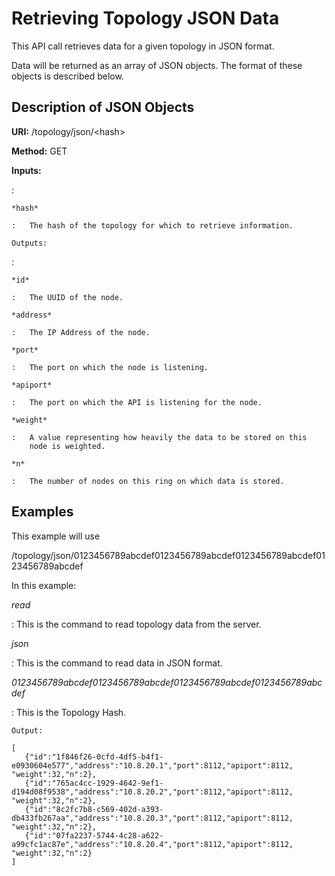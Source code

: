 Retrieving Topology JSON Data
=============================

This API call retrieves data for a given topology in JSON format.

Data will be returned as an array of JSON objects. The format of these objects is described below.

Description of JSON Objects
---------------------------

**URI:**   /topology/json/&lt;hash&gt;

**Method:**   GET

**Inputs:**

:   

    *hash*

    :   The hash of the topology for which to retrieve information.

`Outputs:`

:   

    *id*

    :   The UUID of the node.

    *address*

    :   The IP Address of the node.

    *port*

    :   The port on which the node is listening.

    *apiport*

    :   The port on which the API is listening for the node.

    *weight*

    :   A value representing how heavily the data to be stored on this
        node is weighted.

    *n*

    :   The number of nodes on this ring on which data is stored.

Examples
--------

This example will use

/topology/json/0123456789abcdef0123456789abcdef0123456789abcdef0123456789abcdef

In this example:

*read*

:   This is the command to read topology data from the server.

*json*

:   This is the command to read data in JSON format.

*0123456789abcdef0123456789abcdef0123456789abcdef0123456789abcdef*

:   This is the Topology Hash.

`Output:`

    [
       {"id":"1f846f26-0cfd-4df5-b4f1-e0930604e577","address":"10.8.20.1","port":8112,"apiport":8112,
    "weight":32,"n":2},
       {"id":"765ac4cc-1929-4642-9ef1-d194d08f9538","address":"10.8.20.2","port":8112,"apiport":8112,
    "weight":32,"n":2},
       {"id":"8c2fc7b8-c569-402d-a393-db433fb267aa","address":"10.8.20.3","port":8112,"apiport":8112,
    "weight":32,"n":2},
       {"id":"07fa2237-5744-4c28-a622-a99cfc1ac87e","address":"10.8.20.4","port":8112,"apiport":8112,
    "weight":32,"n":2}
    ]
          

